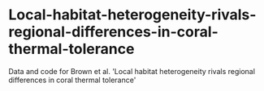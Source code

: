 # Local-habitat-heterogeneity-rivals-regional-differences-in-coral-thermal-tolerance
Data and code for Brown et al. 'Local habitat heterogeneity rivals regional differences in coral thermal tolerance'
